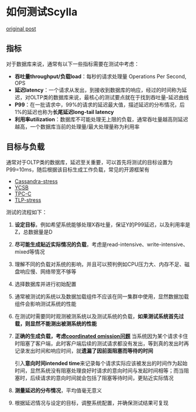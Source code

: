 # 如何测试Scylla

[original post](https://www.scylladb.com/2021/03/04/best-practices-for-benchmarking-scylla/)

## 指标

对于数据库来说，通常有以下一些指标需要在测试中考虑：

- **吞吐量throughput/负载load**：每秒的请求处理量 Operations Per Second, OPS
- **延迟latency**：一个请求从发出，到接收到数据库的响应，经过的时间称为延迟，对OLTP类的数据库来说，最核心的测试要点就在于找到吞吐量-延迟曲线
- **P99**：在一批请求中，99%的请求的延迟最大值，描述延迟的分布情况，后1%的延迟也称为**长尾延迟long-tail latency**
- **利用率utilization**：数据库不可能处理无上限的负载，通常吞吐量越高则延迟越高，一个数据库当前的处理量/最大处理量称为利用率

## 目标与负载

通常对于OLTP类的数据库，延迟至关重要，可以首先将测试的目标设置为P99=10ms，随后根据该目标生成工作负载，常见的开源框架有

- [Cassandra-stress](https://github.com/scylladb/scylla-tools-java/tree/master/tools/stress)
- [YCSB](https://github.com/brianfrankcooper/YCSB)
- [TPC-C](http://tpc.org/tpcc/default5.asp)
- [TLP-stress](https://github.com/thelastpickle/tlp-stress)

测试的流程如下：

1. **设定目标**，例如希望系统能够处理X吞吐量，保证Y的P99延迟，以及利用率是Z，总数据量是D
2. **尽可能生成贴近实际情况的负载**，考虑是read-intensive、write-intensive、mixed等情况
3. 理解不同的负载对系统的影响，并且可以预判例如CPU压力大、内存不足、磁盘响应慢、网络带宽不够等
4. 选择数据库并进行初始配置
5. 通常被测试的系统以及数据加载组件不应该在同一集群中使用，显然数据加载组件会影响测试系统的性能
6. 在测试时需要同时观测被测系统以及测试系统的负载，**如果测试系统首先过载，则显然不能测出被测系统的性能**
7. **正确的生成负载，考虑[coordinated omission问题](http://highscalability.com/blog/2015/10/5/your-load-generator-is-probably-lying-to-you-take-the-red-pi.html)**
   当系统因为某个请求卡住时阻塞了客户端，此时客户端后续的测试请求都没有发出，等到真的发出时再记录发出时间和响应时间，就**遗漏了因前面阻塞而等待的时间**

   引入**意向时间intended time**来记录每个请求实际应该被发出的时间作为起始时间，显然系统没有阻塞处理良好时请求的意向时间与发起时间相等；而当阻塞时，后续请求的意向时间就会包括了阻塞等待时间，更贴近实际情况
8. **测量延迟的分布情况**，平均值毫无意义
9. 根据延迟情况与设定的目标，调整系统配置，并确保测试结果可复现
